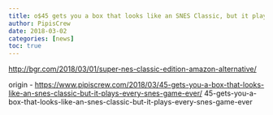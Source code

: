 ```yaml
---
title: o$45 gets you a box that looks like an SNES Classic, but it plays every SNES game ever
author: PipisCrew
date: 2018-03-02
categories: [news]
toc: true
---
```


http://bgr.com/2018/03/01/super-nes-classic-edition-amazon-alternative/

origin - https://www.pipiscrew.com/2018/03/45-gets-you-a-box-that-looks-like-an-snes-classic-but-it-plays-every-snes-game-ever/ 45-gets-you-a-box-that-looks-like-an-snes-classic-but-it-plays-every-snes-game-ever